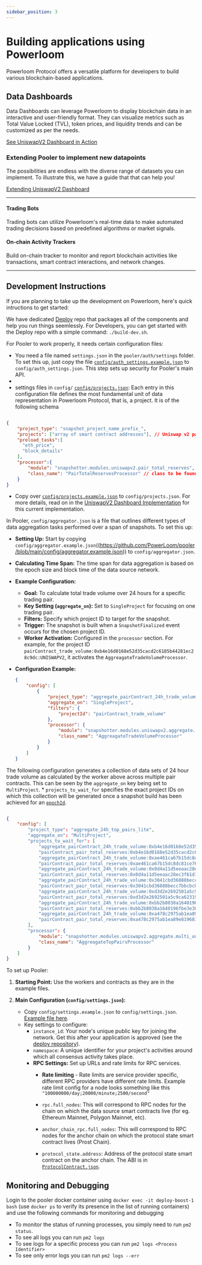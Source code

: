 ```yaml
---
sidebar_position: 3
---
```


# Building applications using Powerloom


Powerloom Protocol offers a versatile platform for developers to build various blockchain-based applications.

## Data Dashboards

Data Dashboards can leverage Powerloom to display blockchain data in an interactive and user-friendly format. They can visualize metrics such as Total Value Locked (TVL), token prices, and liquidity trends and can be customized as per the needs. 

[See UniswapV2 Dashboard in Action](https://uniswapv2.powerloom.io)

### Extending Pooler to implement new datapoints

The possibilities are endless with the diverse range of datasets you can implement. To illustrate this, we have a guide that that can help you! 

[Extending UniswapV2 Dashboard](/docs/Build-with-Powerloom/UniswapV2%20Dashboard/Extending-Uniswapv2-Dashboard.md)


---

#### Trading Bots

Trading bots can utilize Powerloom's real-time data to make automated trading decisions based on predefined algorithms or market signals.

#### On-chain Activity Trackers

Build on-chain tracker to monitor and report blockchain activities like transactions, smart contract interactions, and network changes.

---

## Development Instructions

If you are planning to take up the development on Powerloom, here's quick intructions to get started: 

We have dedicated [Deploy](https://github.com/powerloom/deploy) repo that packages all of the components and help you run things seemlessly. For Developers, you can get started with the Deploy repo with a simple command: `./build-dev.sh`. 

For Pooler to work properly, it needs certain configuration files:

- You need a file named `settings.json` in the `pooler/auth/settings` folder. To set this up, just copy the file [`config/auth_settings.example.json`](https://github.com/PowerLoom/pooler/blob/main/config/auth_settings.example.json) to `config/auth_settings.json`. This step sets up security for Pooler's main API.
- 
- settings files in `config/`
[`config/projects.json`](https://github.com/PowerLoom/pooler/blob/main/config/projects.example.json): Each entry in this configuration file defines the most fundamental unit of data representation in Powerloom Protocol, that is, a project. It is of the following schema

```json

{
    "project_type": "snapshot_project_name_prefix_",
    "projects": ["array of smart contract addresses"], // Uniswap v2 pair contract addresses in this implementation
    "preload_tasks":[
      "eth_price",
      "block_details"
    ],
    "processor":{
        "module": "snapshotter.modules.uniswapv2.pair_total_reserves",
        "class_name": "PairTotalReservesProcessor" // class to be found in module snapshotter/modules/pooler/uniswapv2/pair_total_reserves.py
    }
}

```

-   Copy over  [`config/projects.example.json`](https://github.com/PowerLoom/pooler/blob/main/config/projects.example.json)  to  `config/projects.json`. For more details, read on in the  [UniswapV2 Dashboard Implementation](../Build-with-Powerloom/UniswapV2%20Dashboard/index.md) for this current implementation.

In Pooler, `config/aggregator.json` is a file that outlines different types of data aggregation tasks performed over a span of snapshots. To set this up:

- **Setting Up:** Start by copying `config/aggregator.example.json`((https://github.com/PowerLoom/pooler/blob/main/config/aggregator.example.json)) to `config/aggregator.json`.

- **Calculating Time Span:** The time span for data aggregation is based on the epoch size and block time of the data source network.

-  **Example Configuration:** 
   - **Goal:** To calculate total trade volume over 24 hours for a specific trading pair.
   - **Key Setting (`aggregate_on`):** Set to `SingleProject` for focusing on one trading pair.
   - **Filters:** Specify which project ID to target for the snapshot.
   - **Trigger:** The snapshot is built when a `SnapshotFinalized` event occurs for the chosen project ID.
   - **Worker Activation:** Configured in the `processor` section. For example, for the project ID `pairContract_trade_volume:0xb4e16d0168e52d35cacd2c6185b44281ec28c9dc:UNISWAPV2`, it activates the `AggreagateTradeVolumeProcessor`.

- **Configuration Example:**
   ```json
   {
       "config": [
           {
               "project_type": "aggregate_pairContract_24h_trade_volume",
               "aggregate_on": "SingleProject",
               "filters": {
                   "projectId": "pairContract_trade_volume"
               },
               "processor": {
                   "module": "snapshotter.modules.uniswapv2.aggregate.single_uniswap_trade_volume_24h",
                   "class_name": "AggreagateTradeVolumeProcessor"
               }
           }
       ]
   }
   ```


The following configuration generates a collection of data sets of 24 hour trade volume as calculated by the worker above across multiple pair contracts. This can be seen by the  `aggregate_on`  key being set to  `MultiProject`. *  `projects_to_wait_for`  specifies the exact project IDs on which this collection will be generated once a snapshot build has been achieved for an  [`epochId`](../Protocol/Specifications/Epoch.md).

```json

{
    "config": [
        "project_type": "aggregate_24h_top_pairs_lite",
        "aggregate_on": "MultiProject",
        "projects_to_wait_for": [
            "aggregate_pairContract_24h_trade_volume:0xb4e16d0168e52d35cacd2c6185b44281ec28c9dc:UNISWAPV2",
            "pairContract_pair_total_reserves:0xb4e16d0168e52d35cacd2c6185b44281ec28c9dc:UNISWAPV2",
            "aggregate_pairContract_24h_trade_volume:0xae461ca67b15dc8dc81ce7615e0320da1a9ab8d5:UNISWAPV2",
            "pairContract_pair_total_reserves:0xae461ca67b15dc8dc81ce7615e0320da1a9ab8d5:UNISWAPV2",
            "aggregate_pairContract_24h_trade_volume:0x0d4a11d5eeaac28ec3f61d100daf4d40471f1852:UNISWAPV2",
            "pairContract_pair_total_reserves:0x0d4a11d5eeaac28ec3f61d100daf4d40471f1852:UNISWAPV2",
            "aggregate_pairContract_24h_trade_volume:0x3041cbd36888becc7bbcbc0045e3b1f144466f5f:UNISWAPV2",
            "pairContract_pair_total_reserves:0x3041cbd36888becc7bbcbc0045e3b1f144466f5f:UNISWAPV2",
            "aggregate_pairContract_24h_trade_volume:0xd3d2e2692501a5c9ca623199d38826e513033a17:UNISWAPV2",
            "pairContract_pair_total_reserves:0xd3d2e2692501a5c9ca623199d38826e513033a17:UNISWAPV2",
            "aggregate_pairContract_24h_trade_volume:0xbb2b8038a1640196fbe3e38816f3e67cba72d940:UNISWAPV2",
            "pairContract_pair_total_reserves:0xbb2b8038a1640196fbe3e38816f3e67cba72d940:UNISWAPV2",
            "aggregate_pairContract_24h_trade_volume:0xa478c2975ab1ea89e8196811f51a7b7ade33eb11:UNISWAPV2",
            "pairContract_pair_total_reserves:0xa478c2975ab1ea89e8196811f51a7b7ade33eb11:UNISWAPV2"
        ],
        "processor": {
            "module": "snapshotter.modules.uniswapv2.aggregate.multi_uniswap_top_pairs_24h",
            "class_name": "AggreagateTopPairsProcessor"
        }
    ]
}
```

To set up Pooler:

1. **Starting Point:** Use the workers and contracts as they are in the example files.

2. **Main Configuration (`config/settings.json`):**
   - Copy `config/settings.example.json` to `config/settings.json`. [Example file here](https://github.com/PowerLoom/pooler/blob/main/config/settings.example.json).
   - Key settings to configure:
     - `instance_id`: Your node's unique public key for joining the network. Get this after your application is approved (see the [deploy repository](https://github.com/PowerLoom/deploy)).
     - `namespace`: A unique identifier for your project's activities around which all consensus activity takes place.
     - **RPC Settings:** Set up URLs and rate limits for RPC services. 
       -  **Rate limiting** - Rate limits are service provider specific, different RPC providers have different rate limits. Example rate limit config for a node looks something like this
       `"100000000/day;20000/minute;2500/second"`

       - `rpc.full_nodes`: This will correspond to RPC nodes for the chain on which the data source smart contracts live (for eg. Ethereum Mainnet, Polygon Mainnet, etc).
       - `anchor_chain_rpc.full_nodes`: This will correspond to RPC nodes for the anchor chain on which the protocol state smart contract lives (Prost Chain).
       - `protocol_state.address`: Address of the protocol state smart contract on the anchor chain. The ABI is in [`ProtocolContract.json`](https://github.com/PowerLoom/pooler/blob/main/pooler/static/abis/ProtocolContract.json).

## Monitoring and Debugging

Login to the pooler docker container using  `docker exec -it deploy-boost-1 bash`  (use  `docker ps`  to verify its presence in the list of running containers) and use the following commands for monitoring and debugging

-   To monitor the status of running processes, you simply need to run  `pm2 status`.
-   To see all logs you can run  `pm2 logs`
-   To see logs for a specific process you can run  `pm2 logs <Process Identifier>`
-   To see only error logs you can run  `pm2 logs --err`

